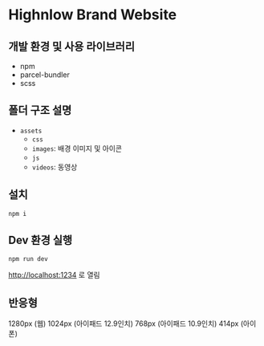 # Highnlow Brand Website

## 개발 환경 및 사용 라이브러리

- npm
- parcel-bundler
- scss

## 폴더 구조 설명

- `assets`
  - `css`
  - `images`: 배경 이미지 및 아이콘
  - `js`
  - `videos`: 동영상

## 설치

```shell
npm i
```

## Dev 환경 실행

```shell
npm run dev
```

[http://localhost:1234](http://localhost:1234) 로 열림

## 반응형

1280px (웹)
1024px (아이패드 12.9인치)
768px (아이패드 10.9인치)
414px (아이폰)

